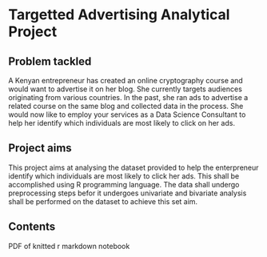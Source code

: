 # Targetted Advertising Analytical Project

## Problem tackled
A Kenyan entrepreneur has created an online cryptography course and would want to advertise it on her blog. She currently targets audiences originating from various
countries. In the past, she ran ads to advertise a related course on the same blog and collected data in the process. She would now like to employ your services as a
Data Science Consultant to help her identify which individuals are most likely to click on her ads. 

## Project aims
This project aims at analysing the dataset provided to help the enterpreneur identify which individuals are most likely to click her ads. This shall be accomplished
using R programming language. The data shall undergo preprocessing steps befor it undergoes univariate and bivariate analysis shall be performed on the dataset to
achieve this set aim. 

## Contents
PDF of knitted r markdown notebook


